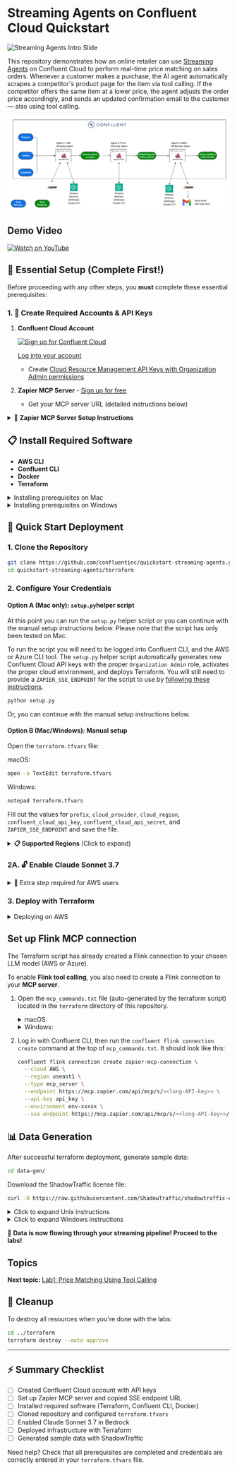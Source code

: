 # Streaming Agents on Confluent Cloud Quickstart

![Streaming Agents Intro Slide](./assets/streaming-agents-intro-slide.png)

This repository demonstrates how an online retailer can use [Streaming Agents](https://docs.confluent.io/cloud/current/ai/streaming-agents/overview.html) on Confluent Cloud to perform real-time price matching on sales orders. Whenever a customer makes a purchase, the AI agent automatically scrapes a competitor's product page for the item via tool calling. If the competitor offers the same item at a lower price, the agent adjusts the order price accordingly, and sends an updated confirmation email to the customer — also using tool calling.

![Architecture Diagram](./assets/arch.png)

## Demo Video

[![Watch on YouTube](https://img.youtube.com/vi/F4bUUsVDBVE/hqdefault.jpg)](https://www.youtube.com/watch?v=F4bUUsVDBVE "Watch on YouTube")

## 🎯 Essential Setup (Complete First!)

Before proceeding with any other steps, you **must** complete these essential prerequisites:

### 1. 🔑 Create Required Accounts & API Keys

1. **Confluent Cloud Account**

   [![Sign up for Confluent Cloud](https://img.shields.io/badge/Sign%20up%20for%20Confluent%20Cloud-007BFF?style=for-the-badge&logo=apachekafka&logoColor=white)](https://confluent.cloud/signup)

   [Log into your account](https://confluent.cloud/login)
   - Create [Cloud Resource Management API Keys with Organization Admin permissions](https://docs.confluent.io/cloud/current/security/authenticate/workload-identities/service-accounts/api-keys/overview.html#resource-scopes)

2. **Zapier MCP Server** - [Sign up for free](https://zapier.com/sign-up)
   - Get your MCP server URL (detailed instructions below)

<details>
<summary>🔧 <strong>Zapier MCP Server Setup Instructions</strong></summary>

### Setting up your Zapier Remote MCP Server

1. **Create Zapier Account**

   - Sign up for an account at [https://zapier.com/sign-up].
   - Click the verification link they send to your email.

2. **Create MCP Server**

   - Visit [https://mcp.zapier.com/mcp/servers](https://mcp.zapier.com/mcp/servers) to create an MCP server.
   - For "MCP Client", choose **"Other"**
   - Give your MCP server a name.
   - Click **"Create MCP Server."**

   <img src="./assets/zapier/3.png" alt="Create MCP Server" width="400">

3. **Add Tools**

   - Click **"Add tool."**

     <img src="./assets/zapier/4.png" alt="Add Gmail Tool" width="400">

   - Add **Webhooks by Zapier: GET** tool.

   - Add **Gmail: Send Email** tool (authenticate via SSO).

4. **Get Your MCP Server URL**

   - From the Zapier MCP server main screen, click **"Connect."**

     <img src="./assets/zapier/6.png" alt="Connect and Get URL" width="400">

   - Under "Transport", change from "Streamable HTTP" to **"SSE Endpoint."**

   - Click **"Copy URL"** in the bottom right.

     <img src="./assets/zapier/7.png" alt="Copy SSE Endpoint URL" width="400">

   - Your URL format will be: `https://mcp.zapier.com/api/mcp/s/<<long-API-key>>/sse`

   - ⭐ **Save this URL** - you'll need it for your `terraform.tfvars` file
   

</details>

## 📋 Install Required Software

- **AWS CLI** 
- **Confluent CLI**
- **Docker**
- **Terraform**

<details>
<summary>Installing prerequisites on Mac</summary>

```bash
# Core tools
brew install git && brew tap hashicorp/tap && brew install hashicorp/tap/terraform && brew install --cask confluent-cli && brew install --cask docker-desktop
```

**Cloud provider CLI (choose based on your preference):**

```bash
brew install awscli
```

or:
```bash
brew install azure-cli
```

</details>

<details>
<summary>Installing prerequisites on Windows</summary>

```powershell
# Core tools
winget install --id Git.Git -e && winget install --id Hashicorp.Terraform -e && winget install --id ConfluentInc.Confluent-CLI -e && winget install --id Docker.DockerDesktop -e
```

**Cloud provider CLI (choose based on your preference):**

```powershell
winget install --id Amazon.AWSCLI -e
```

or:
```powershell
winget install --id Microsoft.AzureCLI -e
```

</details>

## 🚀 Quick Start Deployment

### 1. Clone the Repository

```bash
git clone https://github.com/confluentinc/quickstart-streaming-agents.git
cd quickstart-streaming-agents/terraform
```

### 2. Configure Your Credentials

#### Option A (Mac only): `setup.py`helper  script

At this point you can run the `setup.py` helper script or you can continue with the manual setup instructions below. Please note that the script has only been tested on Mac.

To run the script you will need to be logged into Confluent CLI, and the AWS or Azure CLI tool. The `setup.py` helper script automatically generates new Confluent Cloud API keys with the proper `Organization Admin` role, activates the proper cloud environment, and deploys Terraform. You will still need to provide a `ZAPIER_SSE_ENDPOINT` for the script to use by [following these instructions](#setting-up-your-zapier-remote-mcp-server).

```sh
python setup.py
```

Or, you can continue with the manual setup instructions below.

#### Option B (Mac/Windows): Manual setup

Open the `terraform.tfvars` file:

macOS:

```bash
open -a TextEdit terraform.tfvars
```

Windows:

```bash
notepad terraform.tfvars
```

Fill out the values for `prefix`, `cloud_provider`, `cloud_region`, `confluent_cloud_api_key`, `confluent_cloud_api_secret`, and `ZAPIER_SSE_ENDPOINT` and save the file.

<details>
<summary><strong>📋 Supported Regions</strong> (Click to expand)</summary>

**AWS Regions:**
- **US**: us-east-1, us-east-2, us-west-2
- **Europe**: eu-west-1, eu-west-2, eu-central-1
- **Asia**: ap-southeast-1, ap-southeast-2, ap-northeast-1

</details>

### 2A. 🔓 Enable Claude Sonnet 3.7

<details>
<summary>🔧 Extra step required for AWS users</summary>

To enable **Claude 3.7 Sonnet** in your AWS account via Amazon Bedrock:

1. Open the [Amazon Bedrock Console](https://console.aws.amazon.com/bedrock/home?/overview), make sure you are in the same region.
2. In the left sidebar, under **Configure and learn**, click **Model access**.
3. Locate **Claude 3.7 Sonnet** in the list of available models.
4. Click **Available to request**, then select **Request model access**.
5. In the request wizard, click **Next** and follow the prompts to complete the request.

![Model Access in Bedrock Console](./assets/enablemodelbedrock.png)

⏱️ *Provisioning may take 5–10 minutes.*

</details>

### 3. Deploy with Terraform


<details>
<summary>Deploying on AWS</summary>

1. Enable the `providers-aws.tf` file

macOS:

```bash
mv providers-aws.tf.disabled providers-aws.tf 
```
Windows:

```bash
rename providers-aws.tf.disabled providers-aws.tf
```
2. Apply the terraform script

```bash
terraform init
terraform apply --auto-approve
```

</details>


## Set up Flink MCP connection

The Terraform script has already created a Flink connection to your chosen LLM model (AWS or Azure).

To enable **Flink tool calling**, you also need to create a Flink connection to your **MCP server**.

1. Open the `mcp_commands.txt` file (auto-generated by the terraform script) located in the `terraform` directory of this repository.
   <details>
   <summary>macOS:</summary>
   
   ```bash
   open mcp_commands.txt
   ```
   
   </details>
   

   <details>
   <summary>Windows:</summary>
   
   ```bash
   notepad mcp_commands.txt
   ```
   </details>
   
3. Log in with Confluent CLI, then run the `confluent flink connection create` command at the top of `mcp_commands.txt`. It should look like this:
  
   ```bash
   confluent flink connection create zapier-mcp-connection \
     --cloud AWS \
     --region useast1 \
     --type mcp_server \
     --endpoint https://mcp.zapier.com/api/mcp/s/<<long-API-key>> \
     --api-key api_key \
     --environment env-xxxxx \
     --sse-endpoint https://mcp.zapier.com/api/mcp/s/<<long-API-key>>/sse
   ```

## 📊 Data Generation

After successful terraform deployment, generate sample data:

```bash
cd data-gen/
```

Download the ShadowTraffic license file:

```bash
curl -O https://raw.githubusercontent.com/ShadowTraffic/shadowtraffic-examples/master/free-trial-license-docker.env
```

<details>
<summary>Click to expand Unix instructions</summary>

Run ShadowTraffic to generate data:
```bash
chmod +x run.sh && ./run.sh
```

</details>

<details>
<summary>Click to expand Windows instructions</summary>

Run ShadowTraffic to generate data:
```cmd
run.bat
```

</details>

🎉 **Data is now flowing through your streaming pipeline! Proceed to the labs!**

## Topics

**Next topic:** [Lab1: Price Matching Using Tool Calling](./LAB1-Tool-Calling/LAB1.md)

## 🧹 Cleanup

To destroy all resources when you're done with the labs:

```bash
cd ../terraform
terraform destroy --auto-approve
```

---

## ⚡ Summary Checklist

- [ ] Created Confluent Cloud account with API keys
- [ ] Set up Zapier MCP server and copied SSE endpoint URL
- [ ] Installed required software (Terraform, Confluent CLI, Docker)
- [ ] Cloned repository and configured `terraform.tfvars`
- [ ] Enabled Claude Sonnet 3.7 in Bedrock
- [ ] Deployed infrastructure with Terraform
- [ ] Generated sample data with ShadowTraffic

Need help? Check that all prerequisites are completed and credentials are correctly entered in your `terraform.tfvars` file.
